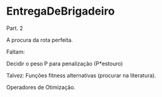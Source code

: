 # EntregaDeBrigadeiro
Part. 2

A procura da rota perfeita.


Faltam:

Decidir o peso P para penalização (P*estouro)

Talvez: Funções fitness alternativas (procurar na literatura).

Operadores de Otimização.
